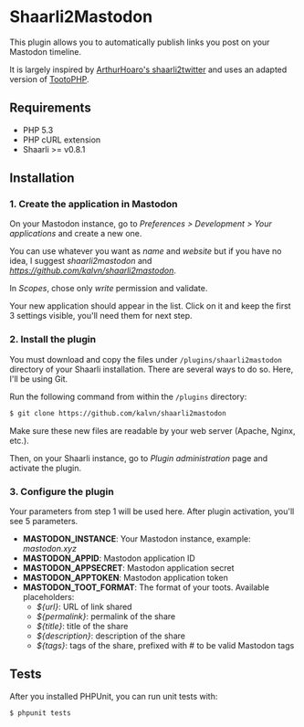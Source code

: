 # Shaarli2Mastodon

This plugin allows you to automatically publish links you post on your Mastodon timeline.

It is largely inspired by [ArthurHoaro's shaarli2twitter](https://github.com/ArthurHoaro/shaarli2twitter) and uses an adapted version of [TootoPHP](https://framagit.org/MaxKoder/TootoPHP).

## Requirements

- PHP 5.3
- PHP cURL extension
- Shaarli >= v0.8.1

## Installation
### 1. Create the application in Mastodon
On your Mastodon instance, go to *Preferences > Development > Your applications* and create a new one.

You can use whatever you want as *name* and *website* but if you have no idea, I suggest *shaarli2mastodon* and *https://github.com/kalvn/shaarli2mastodon*.

In *Scopes*, chose only *write* permission and validate.

Your new application should appear in the list. Click on it and keep the first 3 settings visible, you'll need them for next step.

### 2. Install the plugin
You must download and copy the files under `/plugins/shaarli2mastodon` directory of your Shaarli installation. There are several ways to do so. Here, I'll be using Git.

Run the following command from within the `/plugins` directory:

```bash
$ git clone https://github.com/kalvn/shaarli2mastodon
```

Make sure these new files are readable by your web server (Apache, Nginx, etc.).

Then, on your Shaarli instance, go to *Plugin administration* page and activate the plugin.

### 3. Configure the plugin
Your parameters from step 1 will be used here. After plugin activation, you'll see 5 parameters.

- **MASTODON_INSTANCE**: Your Mastodon instance, example: *mastodon.xyz*
- **MASTODON_APPID**: Mastodon application ID
- **MASTODON_APPSECRET**: Mastodon application secret
- **MASTODON_APPTOKEN**: Mastodon application token
- **MASTODON_TOOT_FORMAT**: The format of your toots. Available placeholders:
    + *${url}*: URL of link shared
    + *${permalink}*: permalink of the share
    + *${title}*: title of the share
    + *${description}*: description of the share
    + *${tags}*: tags of the share, prefixed with # to be valid Mastodon tags



## Tests
After you installed PHPUnit, you can run unit tests with:

```bash
$ phpunit tests
```


